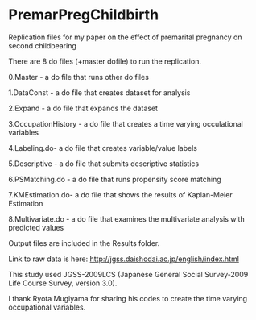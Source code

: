 # PremarPregChildbirth
Replication files for my paper on the effect of premarital pregnancy on second childbearing

There are 8 do files (+master dofile) to run the replication.

0.Master - a do file that runs other do files

1.DataConst - a do file that creates dataset for analysis

2.Expand - a do file that expands the dataset 

3.OccupationHistory - a do file that creates a time varying occulational variables

4.Labeling.do- a do file that creates variable/value labels

5.Descriptive - a do file that submits descriptive statistics

6.PSMatching.do - a do file that runs propensity score matching

7.KMEstimation.do- a do file that shows the results of Kaplan-Meier Estimation

8.Multivariate.do - a do file that examines the multivariate analysis with predicted values

Output files are included in the Results folder.

Link to raw data is here: http://jgss.daishodai.ac.jp/english/index.html

This study used JGSS-2009LCS (Japanese General Social Survey-2009 Life Course Survey, version 3.0).

I thank Ryota Mugiyama for sharing his codes to create the time varying occupational variables.
